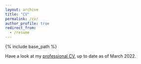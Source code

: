 ```yaml
---
layout: archive
title: "CV"
permalink: /cv/
author_profile: true
redirect_from:
  - /resume
---
```


{% include base_path %}

Have a look at my <a href="/files/20220323_Devaux_CV.pdf" target="_blank">professional CV</a>, up to date as of March 2022.
